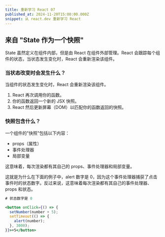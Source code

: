 ```yaml
---
title: 重新学习 React 07
published_at: 2024-11-20T15:00:00.000Z
snippet: 从 react.dev 重新学习 React
---
```


## 来自 "State 作为一个快照"

State 虽然定义在组件内部，但是由 React 在组件外部管理。React
会跟踪每个组件的状态，当状态发生变化时，React 会重新渲染该组件。

### 当状态改变时会发生什么？

当组件的状态发生变化时，React 会重新渲染该组件。

1. React 再次调用你的函数。
2. 你的函数返回一个新的 JSX 快照。
3. React 然后更新屏幕（DOM）以匹配你的函数返回的快照。

### 快照包含什么？

一个组件的"快照"包括以下内容：

- props（属性）
- 事件处理器
- 局部变量

这意味着，每次渲染都有其自己的 props、事件处理器和局部变量。

这就是为什么在下面的例子中，alert 数字是
0，因为这个事件处理器捕获了点击事件时的状态数字。反过来说，这意味着每次渲染都有其自己的事件处理器、props
和状态。

```jsx
# 状态数字是 0

<button onClick={() => {
  setNumber(number + 5);
  setTimeout(() => {
    alert(number);
  }, 3000);
}}>+5</button>
```
